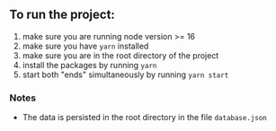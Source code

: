 ## To run the project:

1. make sure you are running node version >= 16
1. make sure you have `yarn` installed
1. make sure you are in the root directory of the project
1. install the packages by running `yarn`
1. start both "ends" simultaneously by running `yarn start`

### Notes
* The data is persisted in the root directory in the file `database.json`